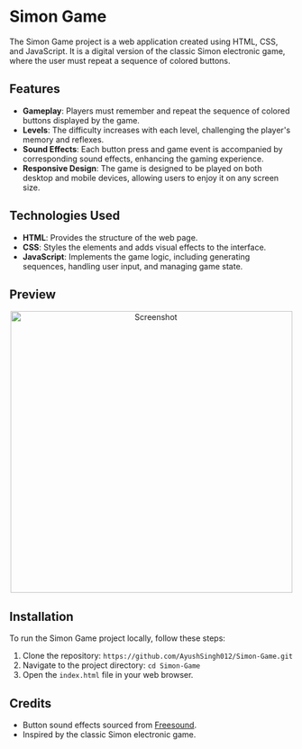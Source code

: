 # Simon Game

The Simon Game project is a web application created using HTML, CSS, and JavaScript. It is a digital version of the classic Simon electronic game, where the user must repeat a sequence of colored buttons.

## Features

- **Gameplay**: Players must remember and repeat the sequence of colored buttons displayed by the game.
- **Levels**: The difficulty increases with each level, challenging the player's memory and reflexes.
- **Sound Effects**: Each button press and game event is accompanied by corresponding sound effects, enhancing the gaming experience.
- **Responsive Design**: The game is designed to be played on both desktop and mobile devices, allowing users to enjoy it on any screen size.

## Technologies Used

- **HTML**: Provides the structure of the web page.
- **CSS**: Styles the elements and adds visual effects to the interface.
- **JavaScript**: Implements the game logic, including generating sequences, handling user input, and managing game state.

## Preview

<p align="center">
  <img src="https://github.com/AyushSingh012/Simon-Game/assets/109151442/54224094-1659-4289-aabb-ed6d1614659e" alt="Screenshot" width="500" height="auto" />
</p>

## Installation

To run the Simon Game project locally, follow these steps:

1. Clone the repository: `https://github.com/AyushSingh012/Simon-Game.git`
2. Navigate to the project directory: `cd Simon-Game`
3. Open the `index.html` file in your web browser.

## Credits

- Button sound effects sourced from [Freesound](https://freesound.org/).
- Inspired by the classic Simon electronic game.
